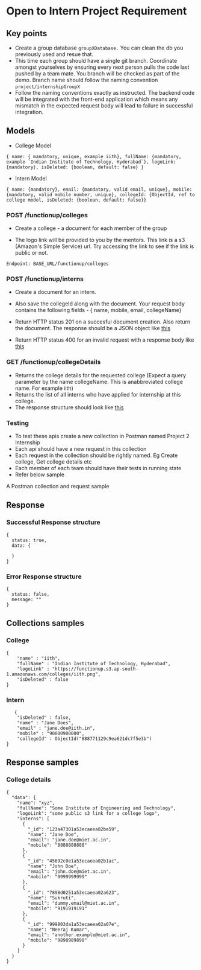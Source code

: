 # Open to Intern Project Requirement
## Key points
- Create a group database ```groupXDatabase.``` You can clean the db you previously used and resue that.
- This time each group should have a single git branch. Coordinate amongst yourselves by ensuring every next person pulls the code last pushed by a team mate. You branch will be checked as part of the demo. Branch name should follow the naming convention ```project/internshipGroupX```
- Follow the naming conventions exactly as instructed. The backend code will be integrated with the front-end application which means any mismatch in the expected request body will lead to failure in successful integration.
## Models
- College Model

```{ name: { mandatory, unique, example iith}, fullName: {mandatory, example `Indian Institute of Technology, Hyderabad`}, logoLink: {mandatory}, isDeleted: {boolean, default: false} }```
- Intern Model

```{ name: {mandatory}, email: {mandatory, valid email, unique}, mobile: {mandatory, valid mobile number, unique}, collegeId: {ObjectId, ref to college model, isDeleted: {boolean, default: false}}```
### POST /functionup/colleges
- Create a college - a document for each member of the group

- The logo link will be provided to you by the mentors. This link is a s3 (Amazon's Simple Service) url. Try accessing the link to see if the link is public or not.

```Endpoint: BASE_URL/functionup/colleges```

### POST /functionup/interns
- Create a document for an intern.

- Also save the collegeId along with the document. Your request body contains the following fields - { name, mobile, email, collegeName}

- Return HTTP status 201 on a succesful document creation. Also return the document. The response should be a JSON object like [this](#Successful-Response-structure)

- Return HTTP status 400 for an invalid request with a response body like [this](#Error-Response-structure)

### GET /functionup/collegeDetails
- Returns the college details for the requested college (Expect a query parameter by the name collegeName. This is anabbreviated college name. For example iith)
- Returns the list of all interns who have applied for internship at this college.
- The response structure should look like [this](#College-details)
### Testing
- To test these apis create a new collection in Postman named Project 2 Internship
- Each api should have a new request in this collection
- Each request in the collection should be rightly named. Eg Create college, Get college details etc
- Each member of each team should have their tests in running state
- Refer below sample

A Postman collection and request sample

## Response

### Successful Response structure
```
{
  status: true,
  data: {

  }
}
```
### Error Response structure
```
{
  status: false,
  message: ""
}
```
## Collections samples
### College
```
{
    "name" : "iith",
    "fullName" : "Indian Institute of Technology, Hyderabad",
    "logoLink" : "https://functionup.s3.ap-south-1.amazonaws.com/colleges/iith.png",
    "isDeleted" : false
}
```
### Intern
```
   {
    "isDeleted" : false,
    "name" : "Jane Does",
    "email" : "jane.doe@iith.in",
    "mobile" : "90000900000",
    "collegeId" : ObjectId("888771129c9ea621dc7f5e3b")
}
```
## Response samples
### College details
```
{
  "data": {
    "name": "xyz",
    "fullName": "Some Institute of Engineering and Technology",
    "logoLink": "some public s3 link for a college logo",
    "interns": [
      {
        "_id": "123a47301a53ecaeea02be59",
        "name": "Jane Doe",
        "email": "jane.doe@miet.ac.in",
        "mobile": "8888888888"
      },
      {
        "_id": "45692c0e1a53ecaeea02b1ac",
        "name": "John Doe",
        "email": "john.doe@miet.ac.in",
        "mobile": "9999999999"
      },
      {
        "_id": "7898d0251a53ecaeea02a623",
        "name": "Sukruti",
        "email": "dummy.email@miet.ac.in",
        "mobile": "9191919191"
      },
      {
        "_id": "999803da1a53ecaeea02a07e",
        "name": "Neeraj Kumar",
        "email": "another.example@miet.ac.in",
        "mobile": "9898989898"
      }
    ]
  }
}
```
